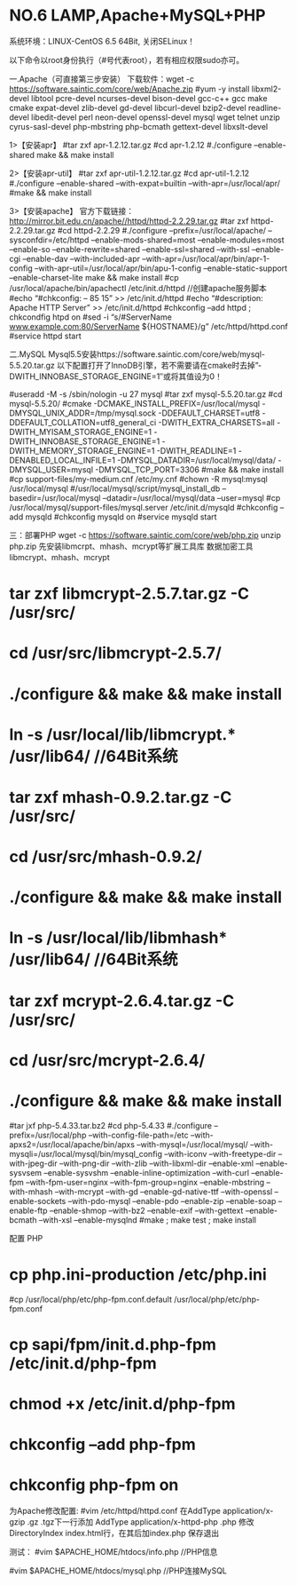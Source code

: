 # NO.6 LAMP,Apache+MySQL+PHP

系统环境：LINUX-CentOS 6.5 64Bit, 关闭SELinux！

以下命令以root身份执行（#号代表root），若有相应权限sudo亦可。

一.Apache（可直接第三步安装）
下载软件：wget -c https://software.saintic.com/core/web/Apache.zip
#yum -y install libxml2-devel libtool pcre-devel ncurses-devel bison-devel gcc-c++ gcc make cmake expat-devel zlib-devel gd-devel libcurl-devel bzip2-devel readline-devel libedit-devel perl neon-devel openssl-devel mysql wget telnet unzip cyrus-sasl-devel php-mbstring php-bcmath gettext-devel libxslt-devel

1>【安装apr】
#tar zxf apr-1.2.12.tar.gz
#cd apr-1.2.12
#./configure –enable-shared
make && make install

2>【安装apr-util】
#tar zxf apr-util-1.2.12.tar.gz
#cd apr-util-1.2.12
#./configure –enable-shared –with-expat=builtin –with-apr=/usr/local/apr/
#make && make install

3>【安装apache】
官方下载链接： http://mirror.bit.edu.cn/apache//httpd/httpd-2.2.29.tar.gz
#tar zxf httpd-2.2.29.tar.gz
#cd httpd-2.2.29
#./configure –prefix=/usr/local/apache/ –sysconfdir=/etc/httpd –enable-mods-shared=most –enable-modules=most –enable-so –enable-rewrite=shared –enable-ssl=shared –with-ssl –enable-cgi –enable-dav –with-included-apr –with-apr=/usr/local/apr/bin/apr-1-config –with-apr-util=/usr/local/apr/bin/apu-1-config –enable-static-support –enable-charset-lite
make && make install
#cp /usr/local/apache/bin/apachectl /etc/init.d/httpd //创建apache服务脚本
#echo “#chkconfig: – 85 15” >> /etc/init.d/httpd
#echo “#description: Apache HTTP Server” >> /etc/init.d/httpd
#chkconfig –add httpd ; chkcondfig htpd on
#sed -i “s/#ServerName www.example.com:80/ServerName ${HOSTNAME}/g” /etc/httpd/httpd.conf
#service httpd start

二.MySQL
Mysql5.5安装https://software.saintic.com/core/web/mysql-5.5.20.tar.gz
以下配置打开了InnoDB引擎，若不需要请在cmake时去掉”-DWITH_INNOBASE_STORAGE_ENGINE=1″或将其值设为0！

#useradd -M -s /sbin/nologin -u 27 mysql
#tar zxf mysql-5.5.20.tar.gz
#cd mysql-5.5.20/
#cmake -DCMAKE_INSTALL_PREFIX=/usr/local/mysql -DMYSQL_UNIX_ADDR=/tmp/mysql.sock -DDEFAULT_CHARSET=utf8 -DDEFAULT_COLLATION=utf8_general_ci -DWITH_EXTRA_CHARSETS=all -DWITH_MYISAM_STORAGE_ENGINE=1 -DWITH_INNOBASE_STORAGE_ENGINE=1 -DWITH_MEMORY_STORAGE_ENGINE=1 -DWITH_READLINE=1 -DENABLED_LOCAL_INFILE=1 -DMYSQL_DATADIR=/usr/local/mysql/data/ -DMYSQL_USER=mysql -DMYSQL_TCP_PORT=3306
#make && make install
#cp support-files/my-medium.cnf /etc/my.cnf
#chown -R mysql:mysql /usr/local/mysql
#/usr/local/mysql/script/mysql_install_db –basedir=/usr/local/mysql –datadir=/usr/local/mysql/data –user=mysql
#cp /usr/local/mysql/support-files/mysql.server /etc/init.d/mysqld
#chkconfig –add mysqld
#chkconfig mysqld on
#service mysqld start

三：部署PHP
wget -c https://software.saintic.com/core/web/php.zip
unzip php.zip
先安装libmcrpt、mhash、mcrypt等扩展工具库
数据加密工具libmcrypt、mhash、mcrypt
# tar zxf libmcrypt-2.5.7.tar.gz -C /usr/src/
# cd /usr/src/libmcrypt-2.5.7/
# ./configure && make && make install
# ln -s /usr/local/lib/libmcrypt.* /usr/lib64/ //64Bit系统

# tar zxf mhash-0.9.2.tar.gz -C /usr/src/
# cd /usr/src/mhash-0.9.2/
# ./configure && make && make install
# ln -s /usr/local/lib/libmhash* /usr/lib64/ //64Bit系统

# tar zxf mcrypt-2.6.4.tar.gz -C /usr/src/
# cd /usr/src/mcrypt-2.6.4/
# ./configure && make && make install

#tar jxf php-5.4.33.tar.bz2
#cd php-5.4.33
#./configure –prefix=/usr/local/php –with-config-file-path=/etc –with-apxs2=/usr/local/apache/bin/apxs –with-mysql=/usr/local/mysql/ –with-mysqli=/usr/local/mysql/bin/mysql_config –with-iconv –with-freetype-dir –with-jpeg-dir –with-png-dir –with-zlib –with-libxml-dir –enable-xml –enable-sysvsem –enable-sysvshm –enable-inline-optimization –with-curl –enable-fpm –with-fpm-user=nginx –with-fpm-group=nginx –enable-mbstring –with-mhash –with-mcrypt –with-gd –enable-gd-native-ttf –with-openssl –enable-sockets –with-pdo-mysql –enable-pdo –enable-zip –enable-soap –enable-ftp –enable-shmop –with-bz2 –enable-exif –with-gettext –enable-bcmath –with-xsl –enable-mysqlnd
#make ; make test ; make install

配置 PHP
# cp php.ini-production /etc/php.ini
#cp /usr/local/php/etc/php-fpm.conf.default /usr/local/php/etc/php-fpm.conf
# cp sapi/fpm/init.d.php-fpm /etc/init.d/php-fpm
# chmod +x /etc/init.d/php-fpm
# chkconfig –add php-fpm
# chkconfig php-fpm on

为Apache修改配置:
#vim /etc/httpd/httpd.conf
在AddType application/x-gzip .gz .tgz下一行添加
AddType application/x-httpd-php .php
修改DirectoryIndex index.html行，在其后加index.php
保存退出

测试：
#vim $APACHE_HOME/htdocs/info.php     //PHP信息
<?php
Phpinfo();
?>

#vim $APACHE_HOME/htdocs/mysql.php     //PHP连接MySQL
<?php
$link = mysqli_connect(‘localhost’, ‘root’, ”, ‘test’);
if($link) echo “MySQL connected!”;
?>